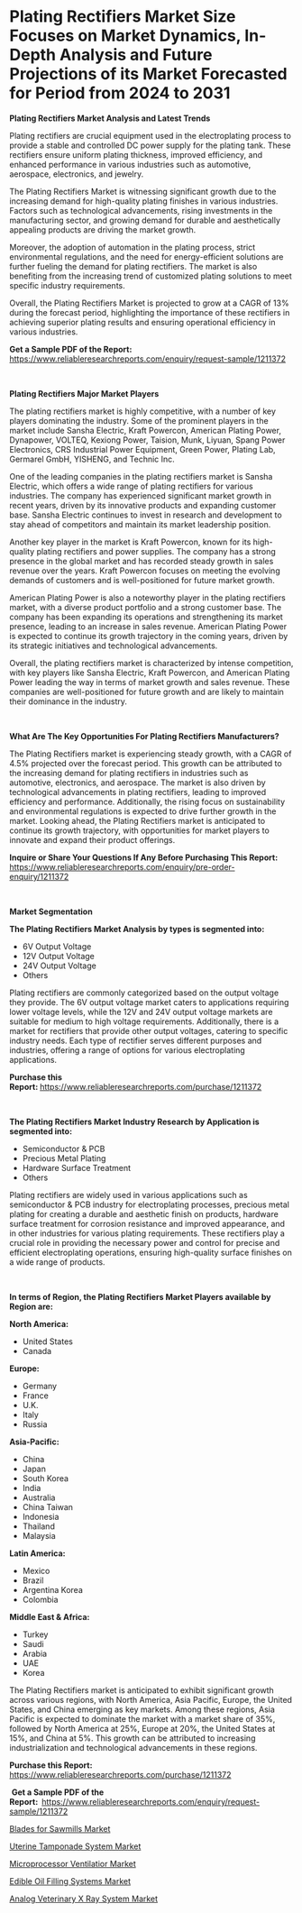 <p><h1>Plating Rectifiers Market Size Focuses on Market Dynamics, In-Depth Analysis and Future Projections of its Market Forecasted for Period from 2024 to 2031</h1></p><p><strong>Plating Rectifiers Market Analysis and Latest Trends</strong></p>
<p><p>Plating rectifiers are crucial equipment used in the electroplating process to provide a stable and controlled DC power supply for the plating tank. These rectifiers ensure uniform plating thickness, improved efficiency, and enhanced performance in various industries such as automotive, aerospace, electronics, and jewelry.</p><p>The Plating Rectifiers Market is witnessing significant growth due to the increasing demand for high-quality plating finishes in various industries. Factors such as technological advancements, rising investments in the manufacturing sector, and growing demand for durable and aesthetically appealing products are driving the market growth.</p><p>Moreover, the adoption of automation in the plating process, strict environmental regulations, and the need for energy-efficient solutions are further fueling the demand for plating rectifiers. The market is also benefiting from the increasing trend of customized plating solutions to meet specific industry requirements.</p><p>Overall, the Plating Rectifiers Market is projected to grow at a CAGR of 13% during the forecast period, highlighting the importance of these rectifiers in achieving superior plating results and ensuring operational efficiency in various industries.</p></p>
<p><strong>Get a Sample PDF of the Report:&nbsp;</strong> <a href="https://www.reliableresearchreports.com/enquiry/request-sample/1211372">https://www.reliableresearchreports.com/enquiry/request-sample/1211372</a></p>
<p>&nbsp;</p>
<p><strong>Plating Rectifiers Major Market Players</strong></p>
<p><p>The plating rectifiers market is highly competitive, with a number of key players dominating the industry. Some of the prominent players in the market include Sansha Electric, Kraft Powercon, American Plating Power, Dynapower, VOLTEQ, Kexiong Power, Taision, Munk, Liyuan, Spang Power Electronics, CRS Industrial Power Equipment, Green Power, Plating Lab, Germarel GmbH, YISHENG, and Technic Inc.</p><p>One of the leading companies in the plating rectifiers market is Sansha Electric, which offers a wide range of plating rectifiers for various industries. The company has experienced significant market growth in recent years, driven by its innovative products and expanding customer base. Sansha Electric continues to invest in research and development to stay ahead of competitors and maintain its market leadership position.</p><p>Another key player in the market is Kraft Powercon, known for its high-quality plating rectifiers and power supplies. The company has a strong presence in the global market and has recorded steady growth in sales revenue over the years. Kraft Powercon focuses on meeting the evolving demands of customers and is well-positioned for future market growth.</p><p>American Plating Power is also a noteworthy player in the plating rectifiers market, with a diverse product portfolio and a strong customer base. The company has been expanding its operations and strengthening its market presence, leading to an increase in sales revenue. American Plating Power is expected to continue its growth trajectory in the coming years, driven by its strategic initiatives and technological advancements.</p><p>Overall, the plating rectifiers market is characterized by intense competition, with key players like Sansha Electric, Kraft Powercon, and American Plating Power leading the way in terms of market growth and sales revenue. These companies are well-positioned for future growth and are likely to maintain their dominance in the industry.</p></p>
<p>&nbsp;</p>
<p><strong>What Are The Key Opportunities For Plating Rectifiers Manufacturers?</strong></p>
<p><p>The Plating Rectifiers market is experiencing steady growth, with a CAGR of 4.5% projected over the forecast period. This growth can be attributed to the increasing demand for plating rectifiers in industries such as automotive, electronics, and aerospace. The market is also driven by technological advancements in plating rectifiers, leading to improved efficiency and performance. Additionally, the rising focus on sustainability and environmental regulations is expected to drive further growth in the market. Looking ahead, the Plating Rectifiers market is anticipated to continue its growth trajectory, with opportunities for market players to innovate and expand their product offerings.</p></p>
<p><strong>Inquire or Share Your Questions If Any Before Purchasing This Report:</strong> <a href="https://www.reliableresearchreports.com/enquiry/pre-order-enquiry/1211372">https://www.reliableresearchreports.com/enquiry/pre-order-enquiry/1211372</a></p>
<p>&nbsp;</p>
<p><strong>Market Segmentation</strong></p>
<p><strong>The Plating Rectifiers Market Analysis by types is segmented into:</strong></p>
<p><ul><li>6V Output Voltage</li><li>12V Output Voltage</li><li>24V Output Voltage</li><li>Others</li></ul></p>
<p><p>Plating rectifiers are commonly categorized based on the output voltage they provide. The 6V output voltage market caters to applications requiring lower voltage levels, while the 12V and 24V output voltage markets are suitable for medium to high voltage requirements. Additionally, there is a market for rectifiers that provide other output voltages, catering to specific industry needs. Each type of rectifier serves different purposes and industries, offering a range of options for various electroplating applications.</p></p>
<p><strong>Purchase this Report:&nbsp;</strong><a href="https://www.reliableresearchreports.com/purchase/1211372">https://www.reliableresearchreports.com/purchase/1211372</a></p>
<p>&nbsp;</p>
<p><strong>The Plating Rectifiers Market Industry Research by Application is segmented into:</strong></p>
<p><ul><li>Semiconductor & PCB</li><li>Precious Metal Plating</li><li>Hardware Surface Treatment</li><li>Others</li></ul></p>
<p><p>Plating rectifiers are widely used in various applications such as semiconductor & PCB industry for electroplating processes, precious metal plating for creating a durable and aesthetic finish on products, hardware surface treatment for corrosion resistance and improved appearance, and in other industries for various plating requirements. These rectifiers play a crucial role in providing the necessary power and control for precise and efficient electroplating operations, ensuring high-quality surface finishes on a wide range of products.</p></p>
<p>&nbsp;</p>
<p><strong>In terms of Region, the Plating Rectifiers Market Players available by Region are:</strong></p>
<p>
    <p> <strong> North America: </strong>
        <ul>
            <li>United States</li>
            <li>Canada</li>
        </ul>
        </p> 
    <p> <strong> Europe: </strong>
        <ul>
            <li>Germany</li>
            <li>France</li>
            <li>U.K.</li>
            <li>Italy</li>
            <li>Russia</li>
        </ul>
        </p> 
    <p> <strong> Asia-Pacific: </strong>
        <ul>
            <li>China</li>
            <li>Japan</li>
            <li>South Korea</li>
            <li>India</li>
            <li>Australia</li>
            <li>China Taiwan</li>
            <li>Indonesia</li>
            <li>Thailand</li>
            <li>Malaysia</li>
        </ul>
        </p> 
    <p> <strong> Latin America: </strong>
        <ul>
            <li>Mexico</li>
            <li>Brazil</li>
            <li>Argentina Korea</li>
            <li>Colombia</li>
        </ul>
        </p> 
    <p> <strong> Middle East & Africa: </strong>
        <ul>
            <li>Turkey</li>
            <li>Saudi</li>
            <li>Arabia</li>
            <li>UAE</li>
            <li>Korea</li>
        </ul>
    </p>
    </p>
<p><p>The Plating Rectifiers market is anticipated to exhibit significant growth across various regions, with North America, Asia Pacific, Europe, the United States, and China emerging as key markets. Among these regions, Asia Pacific is expected to dominate the market with a market share of 35%, followed by North America at 25%, Europe at 20%, the United States at 15%, and China at 5%. This growth can be attributed to increasing industrialization and technological advancements in these regions.</p></p>
<p><strong>Purchase this Report: </strong><a href="https://www.reliableresearchreports.com/purchase/1211372">https://www.reliableresearchreports.com/purchase/1211372</a></p>
<p>&nbsp;<strong>Get a Sample PDF of the Report:&nbsp;&nbsp;</strong><a href="https://www.reliableresearchreports.com/enquiry/request-sample/1211372">https://www.reliableresearchreports.com/enquiry/request-sample/1211372</a></p>
<p><strong></strong></p>
<p><p><a href="https://medium.com/@christianhunter987/blades-for-sawmills-market-size-reveals-the-best-marketing-channels-in-global-industry-25b6f4a5f090">Blades for Sawmills Market</a></p><p><a href="https://medium.com/@dylangilbert65/uterine-tamponade-system-market-competitive-analysis-market-trends-and-forecast-to-2031-78fcaca0d068">Uterine Tamponade System Market</a></p><p><a href="https://medium.com/@erickasauer/microprocessor-ventilatior-market-exploring-market-share-market-trends-and-future-growth-5de1c2e924cb">Microprocessor Ventilatior Market</a></p><p><a href="https://medium.com/@christianhunter987/edible-oil-filling-systems-market-outlook-industry-overview-and-forecast-2024-to-2031-234e6c70e0e1">Edible Oil Filling Systems Market</a></p><p><a href="https://medium.com/@erickasauer/analog-veterinary-x-ray-system-market-insights-into-market-cagr-market-trends-and-growth-eb1b5371294e">Analog Veterinary X Ray System Market</a></p></p>